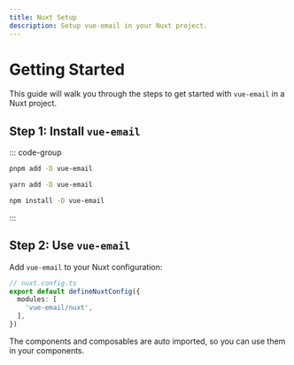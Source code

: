 ```yaml
---
title: Nuxt Setup
description: Setup vue-email in your Nuxt project.
---
```


# Getting Started

This guide will walk you through the steps to get started with `vue-email` in a Nuxt project.

## Step 1: Install `vue-email`

::: code-group
  ```bash [pnpm]
  pnpm add -D vue-email
  ```
  ```bash [yarn]
  yarn add -D vue-email
  ```
  ```bash [npm]
  npm install -D vue-email
  ```
:::

## Step 2: Use `vue-email`

Add `vue-email` to your Nuxt configuration:

```ts
// nuxt.config.ts
export default defineNuxtConfig({
  modules: [
    'vue-email/nuxt',
  ],
})
```


The components and composables are auto imported, so you can use them in your components.

